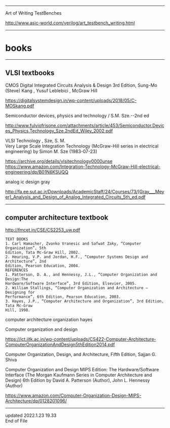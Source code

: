   
  
  
----------------------------------------------    
    
Art of Writing TestBenches  
  
  http://www.asic-world.com/verilog/art_testbench_writing.html  
  
  
----------------------------------------------    
  
  
# books  
  
----------------------------------------------    
  
## VLSI textbooks  
  
  
CMOS Digital Integrated Circuits Analysis & Design 3rd Edition, Sung-Mo (Steve) Kang , Yusuf Leblebici , McGraw Hill   
  
  https://digitalsystemdesign.in/wp-content/uploads/2018/05/C-MOSkang.pdf  
  
  
Semiconductor devices, physics and technology / S.M. Sze.--2nd ed  
  
  http://www.fulviofrisone.com/attachments/article/453/Semiconductor.Devices_Physics.Technology_Sze.2ndEd_Wiley_2002.pdf  
  
  
VLSI Technology , Sze, S. M.  
Very Large Scale Integration Technology (McGraw-Hill series in electrical engineering) by Simon M. Sze (1983-07-23)   
  
  https://archive.org/details/vlsitechnology0000unse  
  https://www.amazon.com/Integration-Technology-McGraw-Hill-electrical-engineering/dp/B01N6KSUQQ  
  
  
analog ic design gray  
  
  http://fa.ee.sut.ac.ir/Downloads/AcademicStaff/24/Courses/73/[Gray___Meyer]_Analysis_and_Design_of_Analog_Integrated_Circuits_5th_ed.pdf  
  
  
  
----------------------------------------------    
  
## computer architecture textbook  
  
  
  
  http://fmcet.in/CSE/CS2253_uw.pdf  
  
	TEXT BOOKS  
	1. Carl Hamacher, Zvonko Vranesic and Safwat Zaky, “Computer Organization”, 5th  
	Edition, Tata Mc-Graw Hill, 2002.  
	2. Heuring, V.P. and Jordan, H.F., “Computer Systems Design and Architecture”, 2nd  
	Edition, Pearson Education, 2004.  
	REFERENCES  
	1. Patterson, D. A., and Hennessy, J.L., “Computer Organization and Design:The  
	Hardware/Software Interface”, 3rd Edition, Elsevier, 2005.  
	2. William Stallings, “Computer Organization and Architecture – Designing for  
	Performance”, 6th Edition, Pearson Education, 2003.  
	3. Hayes, J.P., “Computer Architecture and Organization”, 3rd Edition, Tata Mc-Graw  
	Hill, 1998.  
  
  
computer architecture organization hayes  
  
Computer organization and design  
  
  https://ict.iitk.ac.in/wp-content/uploads/CS422-Computer-Architecture-ComputerOrganizationAndDesign5thEdition2014.pdf  
  
  
Computer Organization, Design, and Architecture, Fifth Edition, Sajjan G. Shiva  
  
  
Computer Organization and Design MIPS Edition: The Hardware/Software Interface (The Morgan Kaufmann Series in Computer Architecture and Design) 6th Edition by David A. Patterson (Author), John L. Hennessy (Author)  
  
  https://www.amazon.com/Computer-Organization-Design-MIPS-Architecture/dp/0128201096/  
  
  
  
  
  
----------------------------------------------    
updated 2022.1.23 19.33  
End of File
